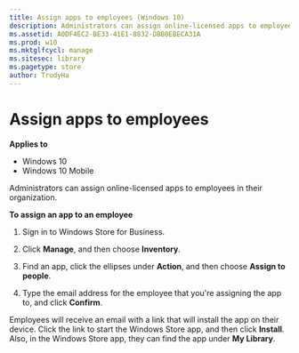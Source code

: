 ```yaml
---
title: Assign apps to employees (Windows 10)
description: Administrators can assign online-licensed apps to employees in their organization.
ms.assetid: A0DF4EC2-BE33-41E1-8832-DBB0EBECA31A
ms.prod: w10
ms.mktglfcycl: manage
ms.sitesec: library
ms.pagetype: store
author: TrudyHa
---
```


# Assign apps to employees


**Applies to**

-   Windows 10
-   Windows 10 Mobile

Administrators can assign online-licensed apps to employees in their organization.

**To assign an app to an employee**

1.  Sign in to Windows Store for Business.

2.  Click **Manage**, and then choose **Inventory**.

3.  Find an app, click the ellipses under **Action**, and then choose **Assign to people**.

4.  Type the email address for the employee that you're assigning the app to, and click **Confirm**.

Employees will receive an email with a link that will install the app on their device. Click the link to start the Windows Store app, and then click **Install**. Also, in the Windows Store app, they can find the app under **My Library**.

 

 





